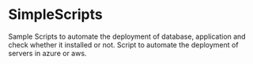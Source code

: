 # SimpleScripts
Sample Scripts to automate the deployment of database, application and check whether it installed or not.
Script to automate the deployment of servers in azure or aws.

